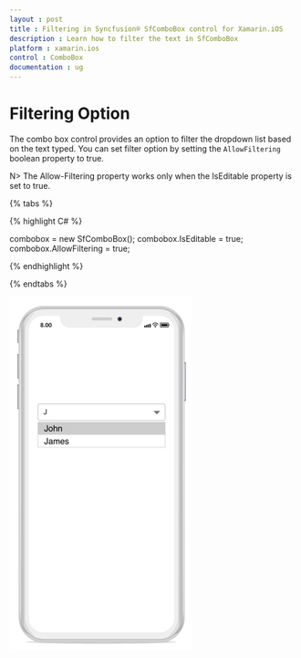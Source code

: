 ```yaml
---
layout : post
title : Filtering in Syncfusion® SfComboBox control for Xamarin.iOS
description : Learn how to filter the text in SfComboBox
platform : xamarin.ios 
control : ComboBox
documentation : ug
---
```


# Filtering Option 

The combo box control provides an option to filter the dropdown list based on the text typed. You can set filter option by setting the `AllowFiltering` boolean property to true. 

N> The Allow-Filtering property works only when the IsEditable property is set to true.

{% tabs %}

{% highlight C# %}

combobox = new SfComboBox(); 
combobox.IsEditable = true; 
combobox.AllowFiltering = true; 

{% endhighlight %}

{% endtabs %}

![](images/filtering.png)